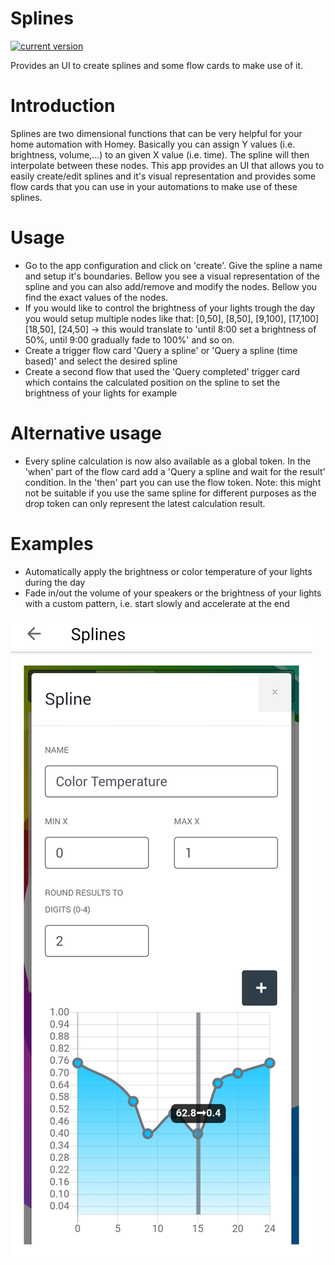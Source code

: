 # Splines

[![current version](https://img.shields.io/badge/version-2.1.0-<COLOR>.svg)](https://shields.io/)

Provides an UI to create splines and some flow cards to make use of it.

# Introduction
Splines are two dimensional functions that can be very helpful for your home automation with Homey. Basically you can assign Y values (i.e. brightness, volume,...) to an given X value (i.e. time). The spline will then interpolate between these nodes. This app provides an UI that allows you to easily create/edit splines and it's visual representation and provides some flow cards that you can use in your automations to make use of these splines.

# Usage
 - Go to the app configuration and click on 'create'. Give the spline a name and setup it's boundaries. Bellow you see a visual representation of the spline and you can also add/remove and modify the nodes. Bellow you find the exact values of the nodes.
 - If you would like to control the brightness of your lights trough the day you would setup multiple nodes like that: [0,50], [8,50], [9,100], [17,100] [18,50], [24,50] -> this would translate to 'until 8:00 set a brightness of 50%, until 9:00 gradually fade to 100%' and so on.
 - Create a trigger flow card 'Query a spline' or 'Query a spline (time based)' and select the desired spline
 - Create a second flow that used the 'Query completed' trigger card which contains the calculated position on the spline to set the brightness of your lights for example

# Alternative usage
 - Every spline calculation is now also available as a global token. In the 'when' part of the flow card add a 'Query a spline and wait for the result' condition. In the 'then' part you can use the flow token. Note: this might not be suitable if you use the same spline for different purposes as the drop token can only represent the latest calculation result.

 # Examples
  - Automatically apply the brightness or color temperature of your lights  during the day
  - Fade in/out the volume of your speakers or the brightness of your lights with a custom pattern, i.e. start slowly and accelerate at the end

![SplineConfig](https://raw.githubusercontent.com/MadMonkey87/Homey.Splines/main/screenshots/SplineConfig.jpg "SplineConfig")